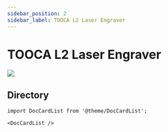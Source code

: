 ```yaml
---
sidebar_position: 2
sidebar_label: TOOCA L2 Laser Engraver
---
```


# TOOCA L2 Laser Engraver

![](https://wiki-media-ef.oss-cn-hongkong.aliyuncs.com/i18n/en/docusaurus-plugin-content-docs/current/tooca-l1-laser-engraver/images/tooca-laser-1-icon.png)

## Directory

```mdx-code-block
import DocCardList from '@theme/DocCardList';

<DocCardList />
```


